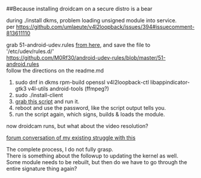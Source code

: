 ##Because installing droidcam on a secure distro is a bear

during ./install dkms, problem loading unsigned module into service.  
per https://github.com/umlaeute/v4l2loopback/issues/394#issuecomment-813611110  

grab 51-android-udev.rules [from here](https://github.com/M0Rf30/android-udev-rules/blob/master/51-android.rules), and save the file to '/etc/udev/rules.d/'  
https://github.com/M0Rf30/android-udev-rules/blob/master/51-android.rules  
follow the directions on the readme.md  

 1) sudo dnf in dkms rpm-build openssl v4l2loopback-ctl libappindicator-gtk3 v4l-utils android-tools (ffmpeg?)
 2) sudo ./install-client
 3) [grab this script](https://gist.github.com/Underknowledge/78bdf079469f3f5eb4d1dfb9419cc149)
 and run it.
 4) reboot and use the password, like the script output tells you.
 5) run the script again, which signs, builds & loads the module.
 
 now droidcam runs, but what about the video resolution?
 
[forum conversation of my existing struggle with this](https://forums.opensuse.org/showthread.php/545656-v4l2loopback-resolution-How-to-store-configuration-across-reboots)

The complete process, I do not fully grasp.  
There is something about the followup to updating the kernel as well.  
Some module needs to be rebuilt, but then do we have to go through the entire signature thing again?  

